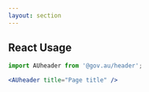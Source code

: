 ```yaml
---
layout: section
---
```


## React Usage

```jsx
import AUheader from '@gov.au/header';

<AUheader title="Page title" />
```
